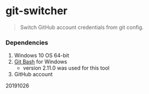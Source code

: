 # git-switcher

>  Switch GitHub account credentials from git config.


### Dependencies

1. Windows 10 OS 64-bit
2. [Git Bash](https://gitforwindows.org/) for Windows
	- version 2.11.0 was used for this tool
3. GitHub account


20191026